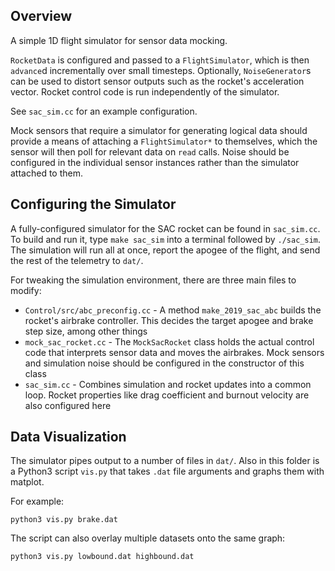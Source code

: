 ## Overview

A simple 1D flight simulator for sensor data mocking.

`RocketData` is configured and passed to a `FlightSimulator`, which is then `advance`d incrementally over small timesteps. Optionally, `NoiseGenerator`s can be used to distort sensor outputs such as the rocket's acceleration vector. Rocket control code is run independently of the simulator.

See `sac_sim.cc` for an example configuration.

Mock sensors that require a simulator for generating logical data should provide a means of attaching a `FlightSimulator*` to themselves, which the sensor will then poll for relevant data on `read` calls. Noise should be configured in the individual sensor instances rather than the simulator attached to them.

## Configuring the Simulator

A fully-configured simulator for the SAC rocket can be found in `sac_sim.cc`. To build and run it, type `make sac_sim` into a terminal followed by `./sac_sim`. The simulation will run all at once, report the apogee of the flight, and send the rest of the telemetry to `dat/`.

For tweaking the simulation environment, there are three main files to modify:
* `Control/src/abc_preconfig.cc` - A method `make_2019_sac_abc` builds the rocket's airbrake controller. This decides the target apogee and brake step size, among other things
* `mock_sac_rocket.cc` - The `MockSacRocket` class holds the actual control code that interprets sensor data and moves the airbrakes. Mock sensors and simulation noise should be configured in the constructor of this class
* `sac_sim.cc` - Combines simulation and rocket updates into a common loop. Rocket properties like drag coefficient and burnout velocity are also configured here

## Data Visualization

The simulator pipes output to a number of files in `dat/`. Also in this folder is a Python3 script `vis.py` that takes `.dat` file arguments and graphs them with matplot.

For example:
```
python3 vis.py brake.dat
```

The script can also overlay multiple datasets onto the same graph:
```
python3 vis.py lowbound.dat highbound.dat
```
